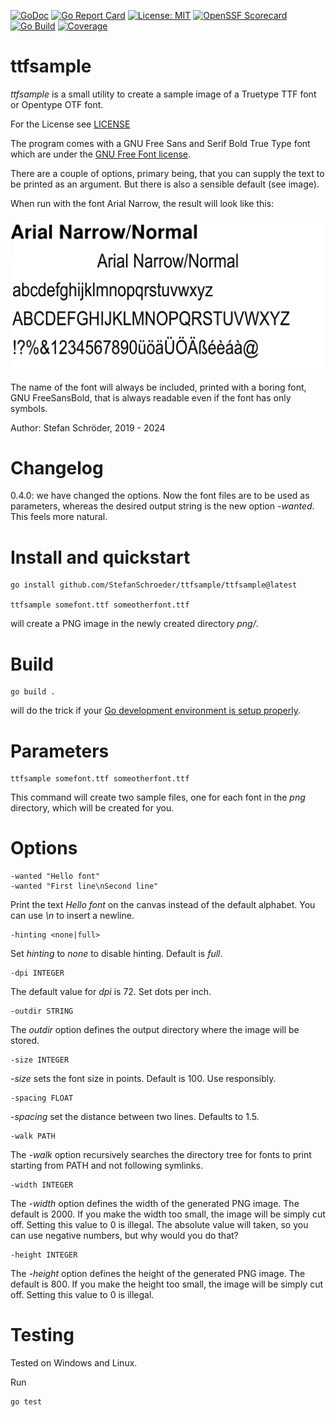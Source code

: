 [![GoDoc](https://godoc.org/github.com/StefanSchroeder/ttfsample?status.png)](https://godoc.org/github.com/StefanSchroeder/ttfsample)
[![Go Report Card](https://goreportcard.com/badge/github.com/StefanSchroeder/ttfsample)](https://goreportcard.com/report/github.com/StefanSchroeder/ttfsample)
[![License: MIT](https://img.shields.io/badge/License-MIT-yellow.svg)](https://opensource.org/licenses/MIT)
[![OpenSSF Scorecard](https://api.scorecard.dev/projects/github.com/StefanSchroeder/ttfsample/badge)](https://scorecard.dev/viewer/?uri=github.com/StefanSchroeder/ttfsample)
[![Go Build](https://github.com/StefanSchroeder/ttfsample/actions/workflows/go.yml/badge.svg)](https://github.com/StefanSchroeder/ttfsample/actions/workflows/go.yml)
[![Coverage](https://github.com/StefanSchroeder/ttfsample/actions/workflows/codecov.yml/badge.svg)](https://github.com/StefanSchroeder/ttfsample/actions/workflows/codecov.yml)

# ttfsample

*ttfsample* is a small utility to create a sample image of a Truetype TTF font or Opentype OTF font.

For the License see [LICENSE](LICENSE)

The program comes with a GNU Free Sans and Serif Bold True Type font which 
are under the [GNU Free Font license](https://www.gnu.org/software/freefont/license.html).

There are a couple of options, primary being, that you can supply the text to be
printed as an argument. But there is also a sensible default (see image).

When run with the font Arial Narrow, the result will look like this:

![Sample](https://raw.githubusercontent.com/StefanSchroeder/ttfsample/master/sample/sample.png)

The name of the font will always be included, printed with a
boring font, GNU FreeSansBold, that is always
readable even if the font has only symbols.

Author: Stefan Schröder, 2019 - 2024

# Changelog

0.4.0: we have changed the options. Now the font files are to
be used as parameters, whereas the desired output string is the
new option *-wanted*. This feels more natural.

# Install and quickstart

	go install github.com/StefanSchroeder/ttfsample/ttfsample@latest

	ttfsample somefont.ttf someotherfont.ttf

will create a PNG image in the newly created directory *png/*.

# Build

	go build . 

will do the trick if your [Go development environment is setup properly](https://go.dev/doc/install).

# Parameters

	ttfsample somefont.ttf someotherfont.ttf

This command will create two sample files, one for each font in
the *png* directory, which will be created for you.

# Options

    -wanted "Hello font"
    -wanted "First line\nSecond line"

Print the text _Hello font_ on the canvas instead of the default
alphabet. You can use *\n* to insert a newline.

	-hinting <none|full>

Set *hinting* to *none* to disable hinting. Default is *full*.

	-dpi INTEGER

The default value for *dpi* is 72. Set dots per inch.

	-outdir STRING

The *outdir* option defines the output directory where the image will be stored.

	-size INTEGER

*-size* sets the font size in points. Default is 100. Use responsibly.

	-spacing FLOAT

*-spacing* set the distance between two lines. Defaults to 1.5.

	-walk PATH

The *-walk* option recursively searches the directory tree for fonts to print
starting from PATH and not following symlinks.

    -width INTEGER

The *-width* option defines the width of the generated PNG image.
The default is 2000. If you make the width too small, the image
will be simply cut off. Setting this value to 0 is illegal.
The absolute value will taken, so you can use negative numbers, 
but why would you do that?

    -height INTEGER

The *-height* option defines the height of the generated PNG image.
The default is 800. If you make the height too small, the image
will be simply cut off. Setting this value to 0 is illegal.

# Testing

Tested on Windows and Linux.

Run

	go test

